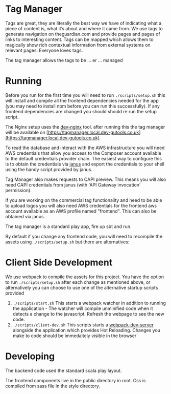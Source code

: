 Tag Manager
===========

Tags are great, they are literally the best way we have of indicating what a piece of content is, what it’s about and
where it came from. We use tags to generate navigation on theguardian.com and provide pages and pages of links to
interesting content. Tags can be mapped which allows them to magically show rich contextual information from external
systems on relevant pages. Everyone loves tags.

The tag manager allows the tags to be ... er ... managed
 
Running
=======

Before you run for the first time you will need to run `./scripts/setup.sh` this will install and compile all the frontend
dependencies needed for the app (you may need to install npm before you can run this successfully). If any frontend
dependencies are changed you should should re run the setup script.

The Nginx setup uses the [dev-nginx](https://github.com/guardian/dev-nginx) tool. after running this the tag manager
will be available on [https://tagmanager.local.dev-gutools.co.uk](https://tagmanager.local.dev-gutools.co.uk)

To read the database and interact with the AWS infrastructure you will need AWS credentials that allow you access to the
Composer account available to the default credentials provider chain. The easiest way to configure this is to obtain the
credentials via [janus](https://janus.gutools.co.uk/) and export the credentials to your shell using the handy script provided by janus.

Tag Manager also makes requests to CAPI preview. This means you will also need CAPI credentials from janus (with 'API Gateway invocation' permission).

If you are working on the commercial tag functionality and need to be able to upload logos you will also need AWS credentials for 
the frontend aws account available as an AWS profile named "frontend". This can also be obtained via janus.

The tag manager is a standard play app, fire up sbt and run.

By default if you change any frontend code, you will need to recompile the assets using `./scripts/setup.sh` but there
are alternatives:

Client Side Development
=======================

We use webpack to compile the assets for this project. You have the option to run `./scripts/setup.sh` after each change
as mentioned above, or alternatively you can choose to use one of the alternative startup scripts provided

1. `./scripts/start.sh` This starts a webpack watcher in addition to running the application - The watcher will compile
unminified code when it detects a change to the javascript. Refresh the webpage to see the new code.
2. `./scripts/client-dev.sh` This scripts starts a [webpack-dev-server](https://webpack.github.io/docs/webpack-dev-server.html)
alongside the application which provides Hot Reloading. Changes you make to code should be immedaitely visible in the browser

Developing
==========

The backend code used the standard scala play layout.

The frontend components live in the public directory in root. Css is compiled from sass file in the style directory.
